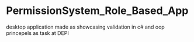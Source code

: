 # PermissionSystem_Role_Based_App
desktop application made as showcasing validation in c# and oop princepels as task at DEPI 

